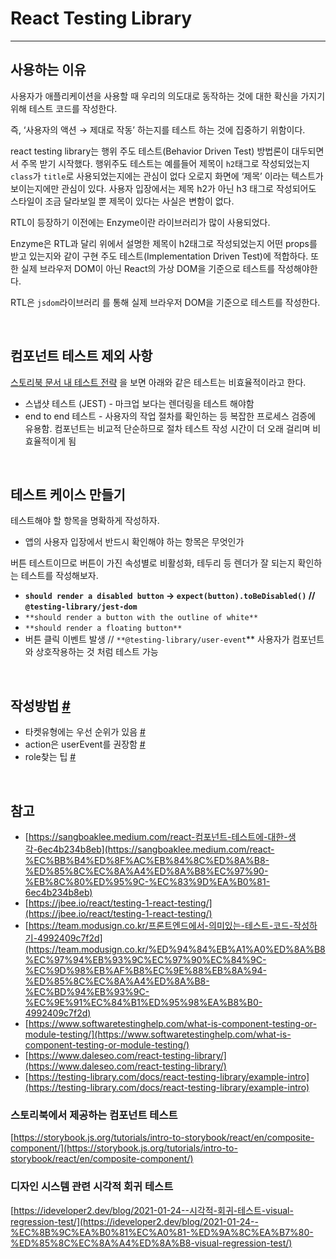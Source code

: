 # React Testing Library
-----

## 사용하는 이유
사용자가 애플리케이션을 사용할 때 우리의 의도대로 동작하는 것에 대한 확신을 가지기 위해 테스트 코드를 작성한다.

즉, ‘사용자의 액션 → 제대로 작동’ 하는지를 테스트 하는 것에 집중하기 위함이다.

react testing library는 행위 주도 테스트(Behavior Driven Test) 방법론이 대두되면서 주목 받기 시작했다. 
행위주도 테스트는 예를들어 제목이 `h2`태그로 작성되었는지 `class`가 `title`로 사용되었는지에는 관심이 없다 오로지 화면에 ‘제목’ 이라는 텍스트가 보이는지에만 관심이 있다. 
사용자 입장에서는 제목 h2가 아닌 h3 태그로 작성되어도 스타일이 조금 달라보일 뿐 제목이 있다는 사실은 변함이 없다.

RTL이 등장하기 이전에는 Enzyme이란 라이브러리가 많이 사용되었다.

Enzyme은 RTL과 달리 위에서 설명한 제목이 h2태그로 작성되었는지 어떤 props를 받고 있는지와 같이 구현 주도 테스트(Implementation Driven Test)에 적합하다. 또한 실제 브라우저 DOM이 아닌 React의 가상 DOM을 기준으로 테스트를 작성해야한다. 

RTL은 `jsdom`라이브러리 를 통해 실제 브라우저 DOM을 기준으로 테스트를 작성한다.

<br />

## 컴포넌트 테스트 제외 사항

[스토리북 문서 내 테스트 전략](https://storybook.js.org/tutorials/design-systems-for-developers/react/ko/test/) 을 보면 아래와 같은 테스트는 비효율적이라고 한다.

- 스냅샷 테스트 (JEST) - 마크업 보다는 렌더링을 테스트 해야함
- end to end 테스트 - 사용자의 작업 절차를 확인하는 등 복잡한 프로세스 검증에 유용함. 컴포넌트는 비교적 단순하므로 절차 테스트 작성 시간이 더 오래 걸리며 비효율적이게 됨

<br />

## 테스트 케이스 만들기

테스트해야 할 항목을 명확하게 작성하자.

- 앱의 사용자 입장에서 반드시 확인해야 하는 항목은 무엇인가

버튼 테스트이므로 버튼이 가진 속성별로 비활성화, 테두리 등 렌더가 잘 되는지 확인하는 테스트를 작성해보자.

- **`should render a disabled button` → `expect(button).toBeDisabled()` // `@testing-library/jest-dom`**
- `**should render a button with the outline of white**`
- `**should render a floating button**`
- 버튼 클릭 이벤트 발생 // `**@testing-library/user-event`** 사용자가 컴포넌트와 상호작용하는 것 처럼 테스트 가능

<br />

## 작성방법 [#](https://tecoble.techcourse.co.kr/post/2021-10-22-react-testing-library/)

- 타켓유형에는 우선 순위가 있음 [#](https://testing-library.com/docs/queries/about/#priority)
- action은 userEvent를 권장함 [#](https://kentcdodds.com/blog/common-mistakes-with-react-testing-library#not-using-testing-libraryuser-event)
- role찾는 팁 [#](https://kentcdodds.com/blog/common-mistakes-with-react-testing-library#not-using-byrole-most-of-the-time)

<br/>

## 참고
- [https://sangboaklee.medium.com/react-컴포넌트-테스트에-대한-생각-6ec4b234b8eb](https://sangboaklee.medium.com/react-%EC%BB%B4%ED%8F%AC%EB%84%8C%ED%8A%B8-%ED%85%8C%EC%8A%A4%ED%8A%B8%EC%97%90-%EB%8C%80%ED%95%9C-%EC%83%9D%EA%B0%81-6ec4b234b8eb)
- [https://jbee.io/react/testing-1-react-testing/](https://jbee.io/react/testing-1-react-testing/)
- [https://team.modusign.co.kr/프론트엔드에서-의미있는-테스트-코드-작성하기-4992409c7f2d](https://team.modusign.co.kr/%ED%94%84%EB%A1%A0%ED%8A%B8%EC%97%94%EB%93%9C%EC%97%90%EC%84%9C-%EC%9D%98%EB%AF%B8%EC%9E%88%EB%8A%94-%ED%85%8C%EC%8A%A4%ED%8A%B8-%EC%BD%94%EB%93%9C-%EC%9E%91%EC%84%B1%ED%95%98%EA%B8%B0-4992409c7f2d)
- [https://www.softwaretestinghelp.com/what-is-component-testing-or-module-testing/](https://www.softwaretestinghelp.com/what-is-component-testing-or-module-testing/)
- [https://www.daleseo.com/react-testing-library/](https://www.daleseo.com/react-testing-library/)
- [https://testing-library.com/docs/react-testing-library/example-intro](https://testing-library.com/docs/react-testing-library/example-intro)

### 스토리북에서 제공하는 컴포넌트 테스트

[https://storybook.js.org/tutorials/intro-to-storybook/react/en/composite-component/](https://storybook.js.org/tutorials/intro-to-storybook/react/en/composite-component/)

### 디자인 시스템 관련 시각적 회귀 테스트

[https://ideveloper2.dev/blog/2021-01-24--시각적-회귀-테스트-visual-regression-test/](https://ideveloper2.dev/blog/2021-01-24--%EC%8B%9C%EA%B0%81%EC%A0%81-%ED%9A%8C%EA%B7%80-%ED%85%8C%EC%8A%A4%ED%8A%B8-visual-regression-test/)
